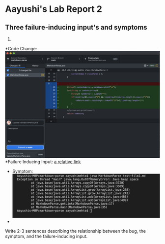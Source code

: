 # Aayushi's Lab Report 2
## Three failure-inducing input's and symptoms
1. 
*Code Change: ![Image](First_error_Change.png)
*Failure Inducing Input: [a relative link](test-file2.mdg)
* Symptom: ![Image](First_Error_Message.png)
*
Write 2-3 sentences describing the relationship between the bug, the symptom, and the failure-inducing input.
